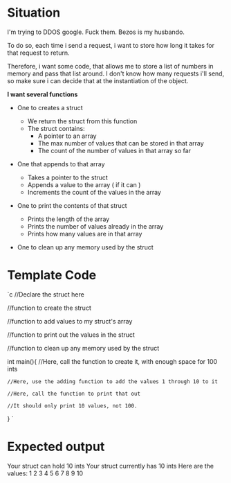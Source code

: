 # Situation
I'm trying to DDOS google. Fuck them. Bezos is my husbando.

To do so, each time i send a request, i want to store how long it takes
for that request to return. 

Therefore, i want some code, that allows me to store a list of numbers in memory
and pass that list around. I don't know how many requests i'll send, 
so make sure i can decide that at the instantiation of the object.

**I want several functions**
* One to creates a struct
    * We return the struct from this function
    * The struct contains:
        * A pointer to an array
        * The max number of values that can be stored in that array
        * The count of the number of values in that array so far

* One that appends to that array
    * Takes a pointer to the struct
    * Appends a value to the array ( if it can )
    * Increments the count of the values in the array
    
* One to print the contents of that struct
    * Prints the length of the array
    * Prints the number of values already in the array
    * Prints how many values are in that array

* One to clean up any memory used by the struct


# Template Code

`c
//Declare the struct here

//function to create the struct

//function to add values to my struct's array

//function to print out the values in the struct

//function to clean up any memory used by the struct

int main(){
    //Here, call the function to create it, with enough space for 100 ints

    //Here, use the adding function to add the values 1 through 10 to it

    //Here, call the function to print that out

    //It should only print 10 values, not 100.
}
`

# Expected output
Your struct can hold 10 ints
Your struct currently has 10 ints
Here are the values:
1
2
3
4
5
6
7
8
9
10
